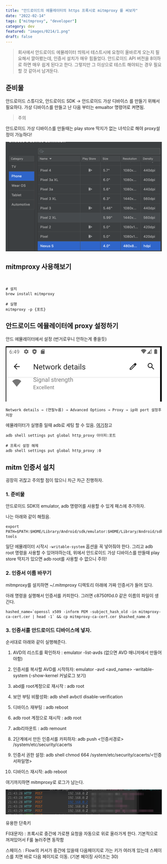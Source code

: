 ```yaml
---
title: "안드로이드의 에뮬레이터의 https 프록시로 mitmproxy 를 써보자"
date: "2022-02-14"
tags: ["mitmproxy", "developer"]
category: dev
featured: "images/0214/1.png"
draft: false
---
```



> 회사에서 안드로이드 에뮬레이터 띄워서 테스트시에 요청이 올바르게 오는지 필요해서 깔아봤는데, 인증서 설치가 매우 힘들었다. 안드로이드 API 버전을 8이하로 하면 매우 쉽게 된다고 한다. 그렇지만 그 이상으로 테스트 해야되는 경우 필요할 것 같아서 남겨둔다.

## 준비물

안드로이드 스튜디오, 안드로이드 SDK → 안드로이드 가상 디바이스 를 만들기 위해서 필요하다.
가상 디바이스를 만들고 난 다음 부터는 emualtor 명령어로 켜면됨.


> 주의

안드로이드 가상 디바이스를 만들때는 play store 딱지가 없는 녀석으로 해야 proxy설정이 가능하다!


![안드로이드가상디바이스 선택화면](images/0214/1.png)

## mitmproxy 사용해보기
​​

```
# 설치
brew install mitmproxy

# 실행
mitmproxy -p {포트}
```



## 안드로이드 에뮬레이터에 proxy 설정하기

안드 에뮬레이터에서 설정 (번거로우니 안하는게 좋을듯)

![안드로이드가상디바이스 선택화면](images/0214/2.png)

```
Network details → (연필누름) → Advanced Options → Proxy → ip와 port 설정후 저장
```

에뮬레이터가 실행중 일때 adb로 세팅 할 수 있음. [여기](https://compiler.tistory.com/29)참고

```
adb shell settings put global http_proxy 아이피:포트

# 프록시 설정 해제
adb shell settings put global http_proxy :0

```

## mitm 인증서 설치
굉장히 귀찮고 주의할 점이 많으니 차근 차근 진행하자.


### 1. 준비물

안드로이드 SDK의 emulator, adb 명령어를 사용할 수 있게 패스에 추가하자.

나는 아래와 같이 해줬음.

```
export PATH=$PATH:$HOME/Library/Android/sdk/emulator:$HOME/Library/Android/sdk/platform-tools
```

일단 에뮬레이터 시작시 `-writable-system` 옵션을 꼭 넣어줘야 한다. 그리고 adb root 명령을 사용할 수 있어야하는데, 위에서 안드로이드 가상 디바이스를 만들때 play store 딱지가 있으면 adb root를 사용할 수 없으니 주의!


### 2. 인증서 이름 바꾸기

mitmproxy를 설치하면 ~/.mitmproxy 디렉토리 아래에 가짜 인증서가 들어 있다.

아래 명령을 실행해서 인증서를 카피한다. 그러면 c8750f0d.0 같은 이름의 파일이 생긴다.

```
hashed_name=`openssl x509 -inform PEM -subject_hash_old -in mitmproxy-ca-cert.cer | head -1` && cp mitmproxy-ca-cert.cer $hashed_name.0
```

### 3. 인증서를 안드로이드 디바이스에 넣자.

순서대로 아래와 같이 실행해준다.

1. AVD의 리스트를 확인하자 : emulator -list-avds (없으면 AVD 매니저에서 만들어야함)

2. 인증서를 복사할 AVD를 시작하자: emulator -avd <avd_name> -writable-system (-show-kernel 커널로그 보기)

3. abd를 root계정으로 재시작 : adb root

4. 보안 부팅 비활성화: adb shell avbctl disable-verification

5. 디바이스 재부팅 : adb reboot

6. adb root 계정으로 재시작 : adb root

7. adb리마운트 : adb remount

8. 2단계에서 만든 인증서를 카피하자: adb push <인증서경로> /system/etc/security/cacerts

9. 인증서 권한 설정: adb shell chmod 664 /system/etc/security/cacerts/<인증서파일명>

10. 디바이스 재시작: adb reboot

여기까지하면 mitmproxy로 로그가 남는다.

![안드로이드가상디바이스 선택화면](images/0214/3.png)

유용한 단축키

F(대문자) : 프록시로 중간에 가로챈 요청을 자동으로 위로 올라가게 한다. 기본적으로 꺼져있어서 F룰 눌러주면 동작함

스페이스 : Flow의 커서가 중간에 있을때 다음페이지로 가는 키가 여러개 있는데 스페이스를 치면 바로 다음 페이지로 이동. (기본 페이징 사이즈는 30)
